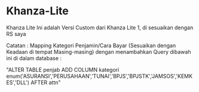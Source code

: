 # Khanza-Lite
Khanza Lite Ini adalah Versi Custom dari Khanza Lite 1, di sesuaikan dengan RS saya

Catatan :
Mapping Kategori Penjamin/Cara Bayar (Sesuaikan dengan Keadaan di tempat Masing-masing) dengan menambahkan Query dibawah ini di dalam database :

"ALTER TABLE penjab  ADD COLUMN kategori enum('ASURANSI','PERUSAHAAN','TUNAI','BPJS','BPJSTK','JAMSOS','KEMKES','DLL') AFTER attn"

